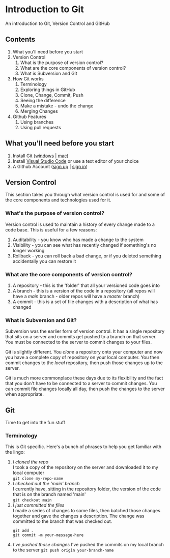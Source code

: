 # Introduction to Git
An introduction to Git, Version Control and GitHub


## Contents
1. What you'll need before you start
2. Version Control
    1. What is the purpose of version control?
    2. What are the core components of version control?
    3. What is Subversion and Git
3. How Git works
    1. Terminology
    2. Exploring things in GitHub
    3. Clone, Change, Commit, Push
    4. Seeing the difference
    5. Make a mistake - undo the change
    6. Merging Changes
4. Github Features
    1. Using branches
    2. Using pull requests


## What you'll need before you start
  1. Install Git ([windows](https://git-scm.com/download/win) | [mac](https://git-scm.com/download/mac))
  2. Install [Visual Studio Code](https://code.visualstudio.com/) or use a text editor of your choice
  3. A Github Account ([sign up](https://github.com/signup) | [sign in](https://github.com/login))


## Version Control
This section takes you through what version control is used for and some of the core components and technologies used for it.


### What's the purpose of version control?

Version control is used to maintain a history of every change made to a code base. This is useful for a few reasons:
  1. Auditability - you know who has made a change to the system
  2. Visibility - you can see what has recently changed if something's no longer working
  3. Rollback - you can roll back a bad change, or if you deleted something accidentally you can restore it


### What are the core components of version control?

  1. A repository - this is the 'folder' that all your versioned code goes into
  2. A branch - this is a version of the code in a repository (all repos will have a *main* branch - older repos will have a *master* branch)
  3. A commit - this is a set of file changes with a description of what has changed


### What is Subversion and Git?

Subversion was the earlier form of version control. It has a single repository that sits on a server and commits get pushed to a branch on that server. You must be connected to the server to commit changes to your files.

Git is slightly different. You *clone* a repository onto your computer and now you have a complete copy of repository on your local computer. You then commit changes to the *local* repository, then push those changes up to the server.

Git is much more commonplace these days due to its flexibility and the fact that you don't have to be connected to a server to commit changes. You can commit file changes locally all day, then push the changes to the server when appropriate.


## Git
Time to get into the fun stuff

### Terminology
This is Git specific. Here's a bunch of phrases to help you get familiar with the lingo:
  1. *I cloned the repo*  
     I took a copy of the repository on the server and downloaded it to my local computer  
     `git clone my-repo-name`
  2. *I checked out the 'main' branch*  
     I currently have, sitting in the repository folder, the version of the code that is on the branch named 'main'  
     `git checkout main`
  3. *I just committed the files*  
     I made a series of changes to some files, then batched those changes together and gave the changes a description. The change was committed to the branch that was checked out. 
     ```
     git add .
     git commit -m your-message-here
     ```
  4. *I've pushed those changes*
     I've pushed the commits on my local branch to the server
     `git push origin your-branch-name`
 
 

